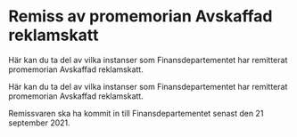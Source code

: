 # Remiss av promemorian Avskaffad reklamskatt

Här kan du ta del av vilka instanser som Finansdepartementet har remitterat promemorian Avskaffad reklamskatt.

Här kan du ta del av vilka instanser som Finansdepartementet har remitterat promemorian Avskaffad reklamskatt.

Remissvaren ska ha kommit in till Finansdepartementet senast den 21 september 2021.
